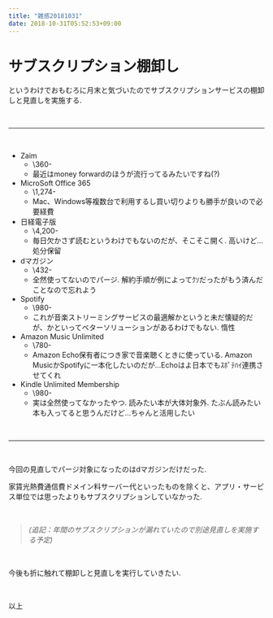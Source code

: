```yaml
---
title: "雑感20181031"
date: 2018-10-31T05:52:53+09:00
---
```


# サブスクリプション棚卸し

<!--more-->

というわけでおもむろに月末と気づいたのでサブスクリプションサービスの棚卸しと見直しを実施する.

<br>

----

<br>

* Zaim
    * \360-
    * 最近はmoney forwardのほうが流行ってるみたいですね(?)
* MicroSoft Office 365
    * \1,274-
    * Mac、Windows等複数台で利用するし買い切りよりも勝手が良いので必要経費
* 日経電子版
    * \4,200-
    * 毎日欠かさず読むというわけでもないのだが、そこそこ開く. 高いけど…処分保留
* dマガジン
    * \432-
    * 全然使ってないのでパージ. 解約手順が例によってｸｿだったがもう済んだことなので忘れよう
* Spotify
    * \980-
    * これが音楽ストリーミングサービスの最適解かというと未だ懐疑的だが、かといってベターソリューションがあるわけでもない. 惰性
* Amazon Music Unlimited
    * \780-
    * Amazon Echo保有者につき家で音楽聴くときに使っている. Amazon MusicかSpotifyに一本化したいのだが…Echoはよ日本でもｽﾎﾟﾃﾊｲ連携させてくれ
* Kindle Unlimited Membership
    * \980-
    * 実は全然使ってなかったやつ. 読みたい本が大体対象外. たぶん読みたい本も入ってると思うんだけど…ちゃんと活用したい

<br>

----

<br>

今回の見直しでパージ対象になったのはdマガジンだけだった.

家賃光熱費通信費ドメイン料サーバー代といったものを除くと、アプリ・サービス単位では思ったよりもサブスクリプションしていなかった.

<br>

> _(追記：年間のサブスクリプションが漏れていたので別途見直しを実施する予定)_

<br>

今後も折に触れて棚卸しと見直しを実行していきたい.


<br>

以上

